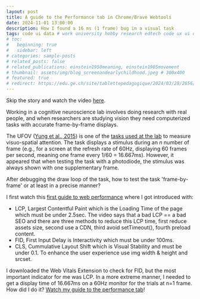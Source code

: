 ```yaml
---
layout: post
title: A guide to the Performance tab in Chrome/Brave Webtools
date: 2024-11-01 13:00:00
description: How I found a 16 ms (1 frame) bug in a visual task
tags: code ui data # work university hobby research edtech code ux ui data psychology videogames misc book
# toc:
#   beginning: true
#   sidebar: left
# categories: sample-posts
# related_posts: false
# related_publications: einstein1950meaning, einstein1905movement
# thumbnail: assets/img/blog_screenandearlychildhood.jpeg # 300x400
# featured: true
# redirect: https://edu.ge.ch/site/tablettepedagogique/2024/03/28/2656/
---
```


Skip the story and watch the video [here](https://www.youtube.com/watch?v=hjmdDsvkwyc).

Working in a cognitive neuroscience lab involves doing research with real people, and when researchers are studying vision they need computerized tasks with accurate frame-by-frame displays.

The UFOV ([Yung et al., 2015](https://pmc.ncbi.nlm.nih.gov/articles/PMC4354665/)) is one of the [tasks used at the lab](https://www.brainandlearning.org/tasks) to measure visuo-spatial attention. The task displays a stimulus during an *n* number of frame (e.g., for a screen at the refresh rate of 60Hz, displaying 60 frames per second, meaning one frame every 1/60 = 16.667ms). However, it appeared that when testing the task with a photodiode, the stimulus was always shown with one supplementary frame.

After debugging the draw loop of the task, how to test the task 'frame-by-frame' or at least in a precise manner?

I first watch this [first guide to web performance](https://www.youtube.com/watch?v=0fONene3OIA) where I got introduced with:

- LCP, Largest Contentful Paint which is the Loading Time of the page which must be under 2.5sec. The video says that a bad LCP == a bad SEO and there are three methods to reduce this LCP time, first reduce assets size, second use a CDN, third avoid setTimeout(), fourth preload content.
- FID, First Input Delay is Interactivity which must be under 100ms.
- CLS, Cummulative Layout Shift which is Visual Stability and must be under 0.1. To enhance the user experience use img width & height and srcset.

I downloaded the Web Vitals Extension to check for FID, but the most important indicator for me was LCP. In a more extreme manner, I needed to get a display time of 16.667ms on a 60Hz monitor for the trials at n=1 frame. How did I do it? [Watch my guide to the performance tab](https://www.youtube.com/watch?v=hjmdDsvkwyc)!